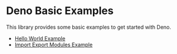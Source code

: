 # Deno Basic Examples

This library provides some basic examples to get started with Deno.

- [Hello World Example](src/hello-world/)
- [Import Export Modules Example](src/import-module/)